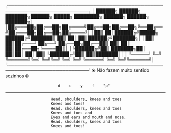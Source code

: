   ┌───────────────────────────────────────────────────────────────────────────┐
  │ ██████╗ ██████╗ ███████╗██████╗  █████╗ ████████╗ ██████╗ ██████╗ ███████╗│
  │██╔═══██╗██╔══██╗██╔════╝██╔══██╗██╔══██╗╚══██╔══╝██╔═══██╗██╔══██╗██╔════╝│
  │██║   ██║██████╔╝█████╗  ██████╔╝███████║   ██║   ██║   ██║██████╔╝███████╗│
  │██║   ██║██╔═══╝ ██╔══╝  ██╔══██╗██╔══██║   ██║   ██║   ██║██╔══██╗╚════██║│
  │╚██████╔╝██║     ███████╗██║  ██║██║  ██║   ██║   ╚██████╔╝██║  ██║███████║│
  │ ╚═════╝ ╚═╝     ╚══════╝╚═╝  ╚═╝╚═╝  ╚═╝   ╚═╝    ╚═════╝ ╚═╝  ╚═╝╚══════╝│
  └───────────────────────────────────────────────────────────────────────────┘
                     ⦿  Não fazem muito sentido sozinhos ⦿  

                           d    c    y    f    "p"
----------------------------------------------------------------------------------
                        Head, shoulders, knees and toes
                        Knees and toes!
                        Head, shoulders, knees and toes
                        Knees and toes and 
                        Eyes and ears and mouth and nose,
                        Head, shoulders, knees and toes
                        Knees and toes!
